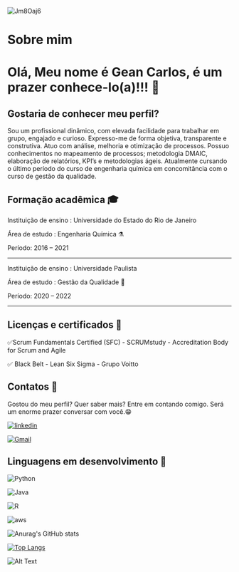 ![Jm8Oaj6](https://user-images.githubusercontent.com/92179922/138145552-76dc4b2d-76d1-4d99-aab0-a8238f81ad88.jpg)

# Sobre mim

# Olá, Meu nome é Gean Carlos, é um prazer conhece-lo(a)!!! 👋                                

 ## Gostaria de conhecer meu perfil? 

 Sou um profissional dinâmico, com elevada facilidade para trabalhar em grupo, engajado e curioso. Expresso-me de forma objetiva, transparente e construtiva. Atuo com análise, melhoria e otimização de processos. Possuo conhecimentos no mapeamento de processos; metodologia DMAIC, elaboração de relatórios, KPI’s e metodologias ágeis. Atualmente cursando o último período do curso de engenharia química em concomitância com o curso de gestão da qualidade. 

 ## Formação acadêmica 🎓

Instituição de ensino : Universidade do Estado do Rio de Janeiro

Área de estudo : Engenharia Química ⚗️

Período: 2016 – 2021 

______________________________________________________________________

Instituição de ensino : Universidade Paulista

Área de estudo : Gestão da Qualidade 🔎

Período: 2020 – 2022


_______________________________________________________________________

## Licenças e certificados 📑

✅Scrum Fundamentals Certified (SFC) - SCRUMstudy - Accreditation Body for Scrum and Agile

✅ Black Belt - Lean Six Sigma  - Grupo Voitto

## Contatos 📲

Gostou do meu perfil? Quer saber mais? Entre em contando comigo. Será um enorme prazer conversar com você.😁

[![linkedin](https://img.shields.io/badge/LinkedIn-0077B5?style=for-the-badge&logo=linkedin&logoColor=white)](https://www.linkedin.com/in/geancarlosdepaula/)

[![Gmail](https://img.shields.io/badge/Gmail-D14836?style=for-the-badge&logo=gmail&logoColor=white)](geandpaula25@gmail.com)


## Linguagens em desenvolvimento 🚀

![Python](https://img.shields.io/badge/Python-3776AB?style=for-the-badge&logo=python&logoColor=white)   

![Java](https://img.shields.io/badge/Java-ED8B00?style=for-the-badge&logo=java&logoColor=white)

![R](https://img.shields.io/badge/R-276DC3?style=for-the-badge&logo=r&logoColor=white)

![aws](https://img.shields.io/badge/Amazon_AWS-232F3E?style=for-the-badge&logo=amazon-aws&logoColor=white)

![Anurag's GitHub stats](https://github-readme-stats.vercel.app/api?username=GeandPaula&show_icons=true&theme=radical)

[![Top Langs](https://github-readme-stats.vercel.app/api/top-langs/?username=GeandPaula&layout=compact)](https://github.com/anuraghazra/github-readme-stats)

![Alt Text](https://media.giphy.com/media/TKAfGM3dUFpaLx8M9E/giphy.gif)

